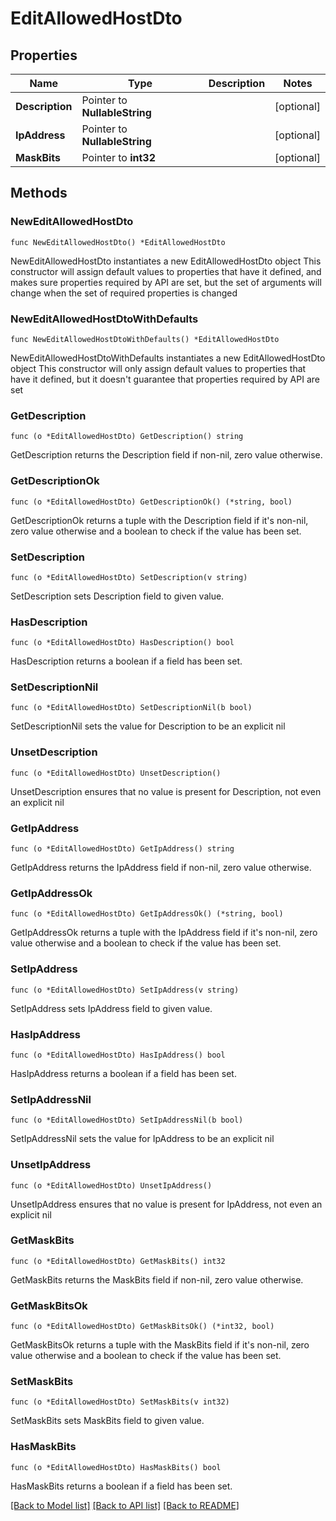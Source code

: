 # EditAllowedHostDto

## Properties

Name | Type | Description | Notes
------------ | ------------- | ------------- | -------------
**Description** | Pointer to **NullableString** |  | [optional] 
**IpAddress** | Pointer to **NullableString** |  | [optional] 
**MaskBits** | Pointer to **int32** |  | [optional] 

## Methods

### NewEditAllowedHostDto

`func NewEditAllowedHostDto() *EditAllowedHostDto`

NewEditAllowedHostDto instantiates a new EditAllowedHostDto object
This constructor will assign default values to properties that have it defined,
and makes sure properties required by API are set, but the set of arguments
will change when the set of required properties is changed

### NewEditAllowedHostDtoWithDefaults

`func NewEditAllowedHostDtoWithDefaults() *EditAllowedHostDto`

NewEditAllowedHostDtoWithDefaults instantiates a new EditAllowedHostDto object
This constructor will only assign default values to properties that have it defined,
but it doesn't guarantee that properties required by API are set

### GetDescription

`func (o *EditAllowedHostDto) GetDescription() string`

GetDescription returns the Description field if non-nil, zero value otherwise.

### GetDescriptionOk

`func (o *EditAllowedHostDto) GetDescriptionOk() (*string, bool)`

GetDescriptionOk returns a tuple with the Description field if it's non-nil, zero value otherwise
and a boolean to check if the value has been set.

### SetDescription

`func (o *EditAllowedHostDto) SetDescription(v string)`

SetDescription sets Description field to given value.

### HasDescription

`func (o *EditAllowedHostDto) HasDescription() bool`

HasDescription returns a boolean if a field has been set.

### SetDescriptionNil

`func (o *EditAllowedHostDto) SetDescriptionNil(b bool)`

 SetDescriptionNil sets the value for Description to be an explicit nil

### UnsetDescription
`func (o *EditAllowedHostDto) UnsetDescription()`

UnsetDescription ensures that no value is present for Description, not even an explicit nil
### GetIpAddress

`func (o *EditAllowedHostDto) GetIpAddress() string`

GetIpAddress returns the IpAddress field if non-nil, zero value otherwise.

### GetIpAddressOk

`func (o *EditAllowedHostDto) GetIpAddressOk() (*string, bool)`

GetIpAddressOk returns a tuple with the IpAddress field if it's non-nil, zero value otherwise
and a boolean to check if the value has been set.

### SetIpAddress

`func (o *EditAllowedHostDto) SetIpAddress(v string)`

SetIpAddress sets IpAddress field to given value.

### HasIpAddress

`func (o *EditAllowedHostDto) HasIpAddress() bool`

HasIpAddress returns a boolean if a field has been set.

### SetIpAddressNil

`func (o *EditAllowedHostDto) SetIpAddressNil(b bool)`

 SetIpAddressNil sets the value for IpAddress to be an explicit nil

### UnsetIpAddress
`func (o *EditAllowedHostDto) UnsetIpAddress()`

UnsetIpAddress ensures that no value is present for IpAddress, not even an explicit nil
### GetMaskBits

`func (o *EditAllowedHostDto) GetMaskBits() int32`

GetMaskBits returns the MaskBits field if non-nil, zero value otherwise.

### GetMaskBitsOk

`func (o *EditAllowedHostDto) GetMaskBitsOk() (*int32, bool)`

GetMaskBitsOk returns a tuple with the MaskBits field if it's non-nil, zero value otherwise
and a boolean to check if the value has been set.

### SetMaskBits

`func (o *EditAllowedHostDto) SetMaskBits(v int32)`

SetMaskBits sets MaskBits field to given value.

### HasMaskBits

`func (o *EditAllowedHostDto) HasMaskBits() bool`

HasMaskBits returns a boolean if a field has been set.


[[Back to Model list]](../README.md#documentation-for-models) [[Back to API list]](../README.md#documentation-for-api-endpoints) [[Back to README]](../README.md)


